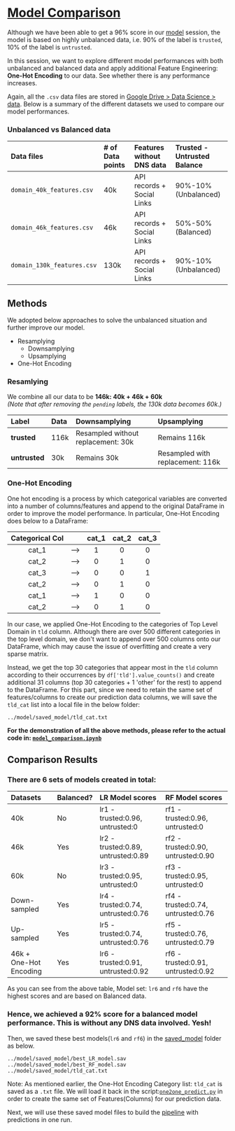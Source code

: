 # [Model Comparison](https://github.com/ValiMail/interns_domain_classification/blob/master/model_comparison/model_comparison.ipynb)

Although we have been able to get a 96% score in our [model](https://github.com/ValiMail/interns_domain_classification/tree/master/model) session, the model is based on highly unbalanced data, i.e. 90% of the label is `trusted`, 10% of the label is `untrusted`.   

In this session, we want to explore different model performances with both unbalanced and balanced data and apply additional Feature Engineering: __One-Hot Encoding__ to our data. See whether there is any performance increases.  

Again, all the `.csv` data files are stored in [Google Drive > Data Science > data](https://drive.google.com/drive/folders/1cEiKNfFSNhfcsXVjBqI-RywphjTMxKsE?usp=sharing). Below is a summary of the different datasets  we used to compare our model performances.

### Unbalanced vs Balanced data
| __Data files__   |  __# of Data points__ | __Features without DNS data__ |__Trusted - Untrusted Balance__| 
|:------|:------|:------|:------|
| `domain_40k_features.csv`| 40k | API records + Social Links | 90%-10% (Unbalanced) | 
| `domain_46k_features.csv` | 46k | API records + Social Links| 50%-50% (Balanced)| 
| `domain_130k_features.csv` | 130k | API records + Social Links | 90%-10% (Unbalanced)| 

## Methods
We adopted below approaches to solve the unbalanced situation and further improve our model.

- Resamplying
    - Downsamplying
    - Upsamplying
- One-Hot Encoding

### Resamlying 
We combine all our data to be __146k: 40k + 46k + 60k__  
_(Note that after removing the `pending` labels, the 130k data becomes 60k.)_

| __Label__ |__Data__| __Downsamplying__|__Upsamplying__|
|:------|:------|:------|:------|
| __trusted__ |116k| Resampled without replacement: 30k | Remains 116k |
| __untrusted__ |30k| Remains 30k | Resampled with replacement: 116k |

### One-Hot Encoding
One hot encoding is a process by which categorical variables are converted into a number of columns/features and append to the original DataFrame in order to improve the model performance. In particular, One-Hot Encoding does below to a DataFrame:

| __Categorical Col__ || __cat_1__| __cat_2__| __cat_3__| 
|:------:|:------:|:------:|:------:|:------:|
| cat_1 |-->| 1 | 0 | 0
| cat_2 |-->| 0 | 1| 0
| cat_3 |-->| 0 | 0| 1
| cat_2 |-->| 0 |1| 0
| cat_1 |-->| 1|0| 0
| cat_2 |-->|0| 1|0

In our case, we applied One-Hot Encoding to the categories of Top Level Domain in `tld` column. Although there are over 500 different categories in the top level domain, we don't want to append over 500 columns onto our DataFrame, which may cause the issue of overfitting and create a very sparse matrix.  

Instead, we get the top 30 categories that appear most in the `tld` column according to their occurrences by  `df['tld'].value_counts()` and create additional 31 columns (top 30 categories + 1 'other' for the rest) to append to the DataFrame. For this part, since we need to retain the same set of features/columns to create our prediction data columns, we will save the `tld_cat` list into a local file in the below folder:
```
../model/saved_model/tld_cat.txt
```
__For the demonstration of all the above methods, please refer to the actual code in: [`model_comparison.ipynb`](https://github.com/ValiMail/interns_domain_classification/blob/master/model_comparison/model_comparison.ipynb)__

## Comparison Results
### There are 6 sets of models created in total:
| __Datasets__ |__Balanced?__| __LR Model scores__|__RF Model scores__| 
|:------|:------|:------|:------|
| 40k |No| lr1 - trusted:0.96, untrusted:0 | rf1 - trusted:0.96, untrusted:0| 
| 46k |Yes| lr2 - trusted:0.89, untrusted:0.89 | rf2 - trusted:0.90, untrusted:0.90| 
| 60k |No| lr3 - trusted:0.95, untrusted:0 | rf3 - trusted:0.95, untrusted:0| 
| Down-sampled |Yes| lr4 - trusted:0.74, untrusted:0.76 | rf4 - trusted:0.74, untrusted:0.76| 
| Up-sampled |Yes| lr5 - trusted:0.74, untrusted:0.76 | rf5 - trusted:0.76, untrusted:0.79| 
| 46k + One-Hot Encoding |Yes| lr6 - trusted:0.91, untrusted:0.92 | rf6 - trusted:0.91, untrusted:0.92|

As you can see from the above table, Model set: `lr6` and `rf6` have the highest scores and are based on Balanced data. 
### Hence, we achieved a 92% score for a balanced model performance. This is without any DNS data involved. Yesh!

Then, we saved these best models(`lr6` and `rf6`) in the [saved_model](https://github.com/ValiMail/interns_domain_classification/tree/master/model/saved_models) folder as below.   

```
../model/saved_model/best_LR_model.sav
../model/saved_model/best_RF_model.sav
../model/saved_model/tld_cat.txt
```
Note: As mentioned earlier, the One-Hot Encoding Category list: `tld_cat` is saved as a `.txt` file. We will load it back in the script:[`one2one_predict.py`](https://github.com/ValiMail/interns_domain_classification/blob/master/pipeline/one2one_predict.py) in order to create the same set of Features(Columns) for our prediction data.   

Next, we will use these saved model files to build the [pipeline](https://github.com/ValiMail/interns_domain_classification/tree/master/pipeline) with predictions in one run.
